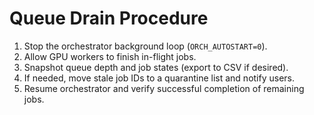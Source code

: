 
# Queue Drain Procedure

1. Stop the orchestrator background loop (`ORCH_AUTOSTART=0`).
2. Allow GPU workers to finish in-flight jobs.
3. Snapshot queue depth and job states (export to CSV if desired).
4. If needed, move stale job IDs to a quarantine list and notify users.
5. Resume orchestrator and verify successful completion of remaining jobs.
